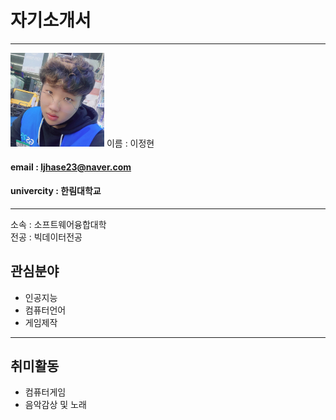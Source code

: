 # 자기소개서
---
<img src = ljh.jpg height=150 width=150>
이름 : 이정현  


#### email : ljhase23@naver.com  

#### univercity : 한림대학교  

---

소속 : 소프트웨어융합대학  
전공 : 빅데이터전공

## 관심분야
* 인공지능
* 컴퓨터언어
* 게임제작
---

## 취미활동
* 컴퓨터게임
* 음악감상 및 노래
